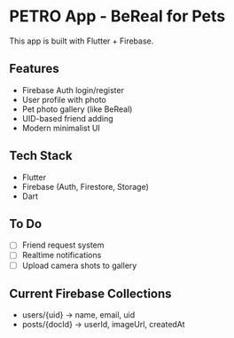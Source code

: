 # PETRO App - BeReal for Pets

This app is built with Flutter + Firebase.

## Features
- Firebase Auth login/register
- User profile with photo
- Pet photo gallery (like BeReal)
- UID-based friend adding
- Modern minimalist UI

## Tech Stack
- Flutter
- Firebase (Auth, Firestore, Storage)
- Dart

## To Do
- [ ] Friend request system
- [ ] Realtime notifications
- [ ] Upload camera shots to gallery

## Current Firebase Collections
- users/{uid} → name, email, uid
- posts/{docId} → userId, imageUrl, createdAt

